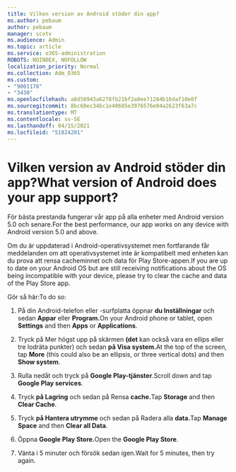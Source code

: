 ```yaml
---
title: Vilken version av Android stöder din app?
ms.author: pebaum
author: pebaum
manager: scotv
ms.audience: Admin
ms.topic: article
ms.service: o365-administration
ROBOTS: NOINDEX, NOFOLLOW
localization_priority: Normal
ms.collection: Adm_O365
ms.custom:
- "9001178"
- "3430"
ms.openlocfilehash: a8d58943a6278fb21bf2a0ee71284b16daf10e0f
ms.sourcegitcommit: 8bc60ec34bc1e40685e3976576e04a2623f63a7c
ms.translationtype: MT
ms.contentlocale: sv-SE
ms.lasthandoff: 04/15/2021
ms.locfileid: "51824201"
---
```

# <a name="what-version-of-android-does-your-app-support"></a><span data-ttu-id="fc8cd-102">Vilken version av Android stöder din app?</span><span class="sxs-lookup"><span data-stu-id="fc8cd-102">What version of Android does your app support?</span></span>

<span data-ttu-id="fc8cd-103">För bästa prestanda fungerar vår app på alla enheter med Android version 5.0 och senare.</span><span class="sxs-lookup"><span data-stu-id="fc8cd-103">For the best performance, our app works on any device with Android version 5.0 and above.</span></span>

<span data-ttu-id="fc8cd-104">Om du är uppdaterad i Android-operativsystemet men fortfarande får meddelanden om att operativsystemet inte är kompatibelt med enheten kan du prova att rensa cacheminnet och data för Play Store-appen.</span><span class="sxs-lookup"><span data-stu-id="fc8cd-104">If you are up to date on your Android OS but are still receiving notifications about the OS being incompatible with your device, please try to clear the cache and data of the Play Store app.</span></span>

<span data-ttu-id="fc8cd-105">Gör så här:</span><span class="sxs-lookup"><span data-stu-id="fc8cd-105">To do so:</span></span> 

1. <span data-ttu-id="fc8cd-106">På din Android-telefon eller -surfplatta öppnar **du Inställningar** och sedan **Appar** eller **Program.**</span><span class="sxs-lookup"><span data-stu-id="fc8cd-106">On your Android phone or tablet, open **Settings** and then **Apps** or **Applications**.</span></span>

2. <span data-ttu-id="fc8cd-107">Tryck på Mer högst upp på skärmen **(det** kan också vara en ellips eller tre lodräta punkter) och sedan **på Visa system.**</span><span class="sxs-lookup"><span data-stu-id="fc8cd-107">At the top of the screen, tap **More** (this could also be an ellipsis, or three vertical dots) and then **Show system**.</span></span> 

3. <span data-ttu-id="fc8cd-108">Rulla nedåt och tryck på **Google Play-tjänster**.</span><span class="sxs-lookup"><span data-stu-id="fc8cd-108">Scroll down and tap **Google Play services**.</span></span> 

4. <span data-ttu-id="fc8cd-109">Tryck **på Lagring** och sedan på Rensa **cache.**</span><span class="sxs-lookup"><span data-stu-id="fc8cd-109">Tap **Storage** and then **Clear Cache**.</span></span> 

5. <span data-ttu-id="fc8cd-110">Tryck **på Hantera utrymme** och sedan på Radera alla **data.**</span><span class="sxs-lookup"><span data-stu-id="fc8cd-110">Tap **Manage Space** and then **Clear all Data**.</span></span> 

6. <span data-ttu-id="fc8cd-111">Öppna **Google Play Store.**</span><span class="sxs-lookup"><span data-stu-id="fc8cd-111">Open the **Google Play Store**.</span></span> 

7. <span data-ttu-id="fc8cd-112">Vänta i 5 minuter och försök sedan igen.</span><span class="sxs-lookup"><span data-stu-id="fc8cd-112">Wait for 5 minutes, then try again.</span></span> 